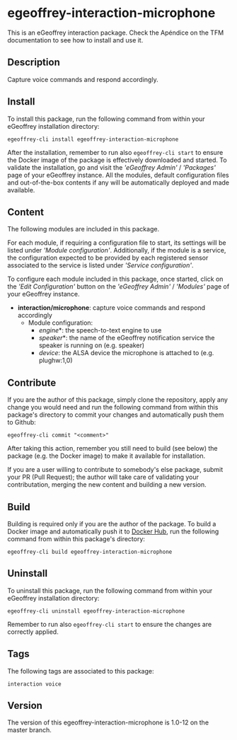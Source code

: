 # egeoffrey-interaction-microphone

This is an eGeoffrey interaction package. Check the Apéndice on the TFM documentation to see how to install and use it.

## Description

Capture voice commands and respond accordingly.

## Install

To install this package, run the following command from within your eGeoffrey installation directory:
```
egeoffrey-cli install egeoffrey-interaction-microphone
```
After the installation, remember to run also `egeoffrey-cli start` to ensure the Docker image of the package is effectively downloaded and started.
To validate the installation, go and visit the *'eGeoffrey Admin'* / *'Packages'* page of your eGeoffrey instance. All the modules, default configuration files and out-of-the-box contents if any will be automatically deployed and made available.
## Content

The following modules are included in this package.

For each module, if requiring a configuration file to start, its settings will be listed under *'Module configuration'*. Additionally, if the module is a service, the configuration expected to be provided by each registered sensor associated to the service is listed under *'Service configuration'*.

To configure each module included in this package, once started, click on the *'Edit Configuration'* button on the *'eGeoffrey Admin'* / *'Modules'* page of your eGeoffrey instance.
- **interaction/microphone**: capture voice commands and respond accordingly
  - Module configuration:
    - *engine**: the speech-to-text engine to use
    - *speaker**: the name of the eGeoffrey notification service the speaker is running on (e.g. speaker)
    - *device*: the ALSA device the microphone is attached to (e.g. plughw:1,0)

## Contribute

If you are the author of this package, simply clone the repository, apply any change you would need and run the following command from within this package's directory to commit your changes and automatically push them to Github:
```
egeoffrey-cli commit "<comment>"
```
After taking this action, remember you still need to build (see below) the package (e.g. the Docker image) to make it available for installation.

If you are a user willing to contribute to somebody's else package, submit your PR (Pull Request); the author will take care of validating your contributation, merging the new content and building a new version.

## Build

Building is required only if you are the author of the package. To build a Docker image and automatically push it to [Docker Hub](https://hub.docker.com/r/egeoffrey/egeoffrey-interaction-microphone), run the following command from within this package's directory:
```
egeoffrey-cli build egeoffrey-interaction-microphone
```

## Uninstall

To uninstall this package, run the following command from within your eGeoffrey installation directory:
```
egeoffrey-cli uninstall egeoffrey-interaction-microphone
```
Remember to run also `egeoffrey-cli start` to ensure the changes are correctly applied.
## Tags

The following tags are associated to this package:
```
interaction voice
```

## Version

The version of this egeoffrey-interaction-microphone is 1.0-12 on the master branch.
